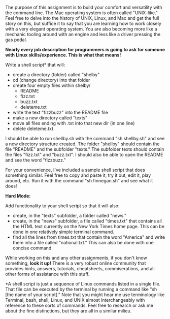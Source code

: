 The purpose of this assignment is to build your comfort and versatility with the command line. The Mac operating system is often called "UNIX-like." Feel free to delve into the history of UNIX, Linux, and Mac and get the full story on this, but suffice it to say that you are learning how to work closely with a very elegant operating system. You are also becoming more like a mechanic tooling around with an engine and less like a driver pressing the gas pedal. 

**Nearly every job description for programmers is going to ask for someone with Linux skills/experience. This is what that means!**

Write a shell script* that will:

* create a directory (folder) called "shelby"
* cd (change directory) into that folder
* create four empty files within shelby/
  * README
  * fizz.txt
  * buzz.txt
  * deleteme.txt
* write the text "fizzbuzz" into the README file
* make a new directory called "texts"
* move all files ending with .txt into that new dir (in one line)
* delete deleteme.txt

I should be able to run shellby.sh with the command "sh shellby.sh" and see a new directory structure created. The folder "shellby" should contain the file "README" and the subfolder "texts." The subfolder texts should contain the files "fizz.txt" and "buzz.txt". I should also be able to open the README and see the word "fizzbuzz." 

For your convenience, I've included a sample shell script that does something similar. Feel free to copy and paste it, try it out, edit it, play around, etc. Run it with the command "sh finnegan.sh" and see what it does!

**Hard Mode:**

Add functionality to your shell script so that it will also:

* create, in the "texts" subfolder, a folder called "news."
* create, in the "news" subfolder, a file called "times.txt" that contains all the HTML text currently on the New York Times home page. This can be done in one relatively simple terminal command. 
* find all the lines from times.txt that contain the word "America" and write them into a file called "national.txt." This can also be done with one concise command. 

While working on this and any other assignments, if you don't know something, **look it up!** There is a very robust online community that provides hints, answers, tutorials, cheatsheets, commiserations, and all other forms of assistance with this stuff. 

*A shell script is just a sequence of Linux commands listed in a single file. That file can be executed by the terminal by running a command like "sh [the name of your script]." Note that you might hear me use terminology like Terminal, bash, shell, Linux, and UNIX almost interchangeably with reference to these sorts of commands. Feel free to research or ask me about the fine distinctions, but they are all in a similar milieu. 
